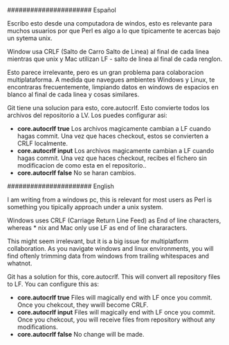 ###################### Español

Escribo esto desde una computadora de windos, esto es relevante para muchos usuarios por que Perl es algo a lo que tipicamente te acercas bajo un sytema unix.

Window usa CRLF (Salto de Carro Salto de Linea) al final de cada linea mientras que unix y Mac utilizan LF - salto de linea  al final de cada renglon.

Esto parece irrelevante, pero es un gran problema para colaboracion multiplataforma. A medida que navegues ambientes Windows y Linux, te encontraras frecuentemente, limpiando datos en windows de espacios en blanco al final de cada linea y cosas similares.

Git tiene una solucion para esto, core.autocrlf. Esto convierte todos los archivos del repositorio a LV. Los puedes configurar asi:

- **core.autocrlf true** Los archivos magicamente cambian a LF cuando hagas commit. Una vez que haces checkout, estos se convierten a CRLF localmente. 
- **core.autocrlf input** Los archivos magicamente cambian a LF cuando hagas commit. Una vez que haces checkout, recibes el fichero sin modificacion de como esta en el repositorio..
- **core.autocrlf false** No se haran cambios.

###################### English


I am writing from a windows pc, this is relevant for most users as Perl is something you tipically approach under a unix system.

Windows uses CRLF (Carriage Return Line Feed) as End of line characters, whereas * nix and Mac only use LF as end of line chararacters.

This might seem irrelevant, but it is a big issue for multiplatform collaboration. As you navigate windows and linux environments, you will find oftenly trimming data from windows from trailing whitespaces and whatnot.


Git has a solution for this, core.autocrlf. This will convert all repository files to LF. You can configure this as:

- **core.autocrlf true** Files will magically end with LF once you commit. Once you chekcout, they wwill become CRLF.
- **core.autocrlf input** Files will magically end with LF once you commit. Once you chekcout, you will receive files from repository without any modifications.
- **core.autocrlf false** No change will be made.
